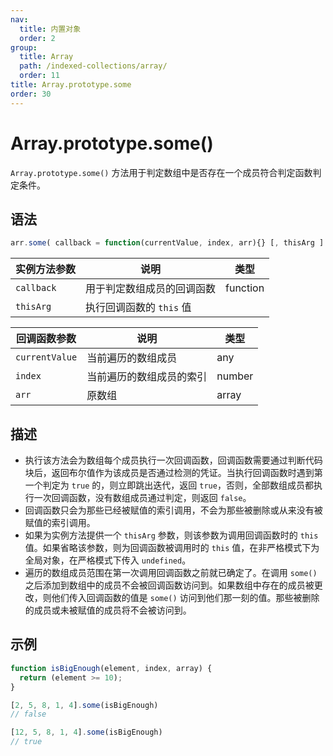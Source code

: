 ```yaml
---
nav:
  title: 内置对象
  order: 2
group:
  title: Array
  path: /indexed-collections/array/
  order: 11
title: Array.prototype.some
order: 30
---
```


# Array.prototype.some()

`Array.prototype.some()` 方法用于判定数组中是否存在一个成员符合判定函数判定条件。

## 语法

```js
arr.some( callback = function(currentValue, index, arr){} [, thisArg ] )
```

| 实例方法参数 | 说明                       | 类型     |
| ------------ | -------------------------- | -------- |
| `callback`   | 用于判定数组成员的回调函数 | function |
| `thisArg`    | 执行回调函数的 `this` 值   |          |

| 回调函数参数   | 说明                     | 类型   |
| -------------- | ------------------------ | ------ |
| `currentValue` | 当前遍历的数组成员       | any    |
| `index`        | 当前遍历的数组成员的索引 | number |
| `arr`          | 原数组                   | array  |

## 描述

- 执行该方法会为数组每个成员执行一次回调函数，回调函数需要通过判断代码块后，返回布尔值作为该成员是否通过检测的凭证。当执行回调函数时遇到第一个判定为 `true` 的，则立即跳出迭代，返回 `true`，否则，全部数组成员都执行一次回调函数，没有数组成员通过判定，则返回 `false`。
- 回调函数只会为那些已经被赋值的索引调用，不会为那些被删除或从来没有被赋值的索引调用。
- 如果为实例方法提供一个 `thisArg` 参数，则该参数为调用回调函数时的 `this` 值。如果省略该参数，则为回调函数被调用时的 `this` 值，在非严格模式下为全局对象，在严格模式下传入 `undefined`。
- 遍历的数组成员范围在第一次调用回调函数之前就已确定了。在调用 `some()` 之后添加到数组中的成员不会被回调函数访问到。如果数组中存在的成员被更改，则他们传入回调函数的值是 `some()` 访问到他们那一刻的值。那些被删除的成员或未被赋值的成员将不会被访问到。

## 示例

```js
function isBigEnough(element, index, array) {
  return (element >= 10);
}

[2, 5, 8, 1, 4].some(isBigEnough)
// false

[12, 5, 8, 1, 4].some(isBigEnough)
// true
```

